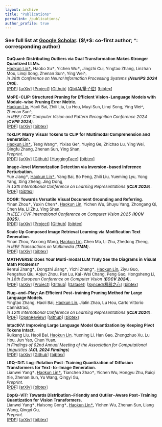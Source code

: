 ```yaml
---
layout: archive
title: "Publications"
permalink: /publications/
author_profile: true
---
```


<!-- {% if author.googlescholar %}
  You can also find my articles on <u><a href="{{author.googlescholar}}">my Google Scholar profile</a>.</u>
{% endif %}

{% include base_path %}

{% for post in site.publications reversed %}
  {% include archive-single.html %}
{% endfor %} -->

### See full list at [Google Scholar](https://scholar.google.com/citations?user=7DnpUlIAAAAJ). ($\*$: co-first author;  ^: corresponding author)

<table style="width:100%;border:None;border-spacing:0px;border-collapse:separate;margin-right:0;margin-left:0;font-size:0.95em;">
  <tr>
    <td style="padding:5px;width:70%;vertical-align:middle;border-right:none;border-bottom:none;">
      <b>DuQuant: Distributing Outliers via Dual Transformation Makes Stronger Quantized LLMs.</b> 
      <br>
      <u>Haokun Lin*</u>, Haobo Xu*, Yichen Wu*, Jingzhi Cui, Yingtao Zhang, Linzhan Mou, Linqi Song, Zhenan Sun^, Ying Wei^,
      <br>
      <i>in 38th Conference on Neural Information Processing Systems (<b>NeurIPS 2024 Oral</b>)</i>. 
      <br>
      [<a href="https://arxiv.org/pdf/2406.01721">PDF</a>]
      [<a href="https://arxiv.org/abs/2406.01721">arXiv</a>]
      [<a href="https://duquant.github.io/">Project</a>]
      [<a href="https://github.com/Hsu1023/DuQuant">Github</a>]
      [<a href="https://mp.weixin.qq.com/s/lM4HeylIivW8c2o5f6J8wg">QbitAI/量子位</a>] 
      <!-- [<a href="https://scholar.googleusercontent.com/scholar.bib?q=info:7ed_gRMZ2K8J:scholar.google.com/&output=citation&scisdr=ClGb7WsHEJj5ikR5kvs:AFWwaeYAAAAAZ_t_ivuNiaHr_MEN49QUocTVDlA&scisig=AFWwaeYAAAAAZ_t_isLaMkGx5aFWqySHBsqSer8&scisf=4&ct=citation&cd=-1&hl=en">bibtex</a>] -->
      [<a href="#" onclick="showBib()">bibtex</a>]
      <script>
        function showBib() {
          const bib = `@article{lin2024duquant,\n
  title={Duquant: Distributing outliers via dual transformation makes stronger quantized llms},\n
  author={Lin, Haokun and Xu, Haobo and Wu, Yichen and Cui, Jingzhi and Zhang, Yingtao and Mou, Linzhan and Song, Linqi and Sun, Zhenan and Wei, Ying},\n
  journal={Advances in Neural Information Processing Systems},\n
  volume={37},\n
  pages={87766--87800},\n
  year={2024}\n
}
}`;
          const newWindow = window.open("", "_bibtex");
          newWindow.document.write("<pre style='font-family: monospace; padding: 20px;'>" + bib + "</pre>");
        }
      </script>
    </td>
    <!-- <td style="padding:10px;width:30%;vertical-align:middle;border-right:none;border-bottom:none;">
      <a href="/images/.png">
      <img src='/images/.png' width="300">
      </a>
    </td> -->
  </tr>

  <tr>
    <td style="padding:5px;width:70%;vertical-align:middle;border-right:none;border-bottom:none;">
      <b>MoPE-CLIP: Structured Pruning for Efficient Vision-Language Models with Module-wise Pruning Error Metric.</b>
      <br>
      <u>Haokun Lin</u>, Haoli Bai, Zhili Liu, Lu Hou, Muyi Sun, Linqi Song, Ying Wei^, Zhenan Sun^,
      <br>
      <i>in IEEE / CVF Computer Vision and Pattern Recognition Conference 2024 (<b>CVPR 2024</b>).</i>
      <br>
      [<a href="https://arxiv.org/pdf/2403.07839">PDF</a>]
      [<a href="https://arxiv.org/abs/2403.07839">arXiv</a>] 
      [<a href="#" onclick="showBib()">bibtex</a>]
      <script>
        function showBib() {
          const bib = `@inproceedings{lin2024mope,\n
  title={Mope-clip: Structured pruning for efficient vision-language models with module-wise pruning error metric},\n
  author={Lin, Haokun and Bai, Haoli and Liu, Zhili and Hou, Lu and Sun, Muyi and Song, Linqi and Wei, Ying and Sun, Zhenan},\n
  booktitle={Proceedings of the IEEE/CVF conference on computer vision and pattern recognition},\n
  pages={27370--27380},\n
  year={2024}\n
}
}`;
          const newWindow = window.open("", "_bibtex");
          newWindow.document.write("<pre style='font-family: monospace; padding: 20px;'>" + bib + "</pre>");
        }
      </script>
    </td>
    <!-- <td style="padding:10px;width:30%;vertical-align:middle;border-right:none;border-bottom:none;">
      <a href="/images/.png">
      <img src='/images/.png' width="300">
      </a>
    </td> -->
  </tr>


  <tr>
    <td style="padding:5px;width:70%;vertical-align:middle;border-right:none;border-bottom:none;">
      <b>TokLIP: Marry Visual Tokens to CLIP for Multimodal Comprehension and Generation.
      </b> 
      <br>
      <u>Haokun Lin*</u>, Teng Wang*, Yixiao Ge^, Yuying Ge, Zhichao Lu, Ying Wei, Qingfu Zhang, Zhenan Sun, Ying Shan,
      <br>
      <i>Preprint.</i>
      <br>
      [<a href="https://arxiv.org/pdf/2505.05422">PDF</a>]
      [<a href="https://arxiv.org/abs/2505.05422">arXiv</a>]
      [<a href="https://github.com/TencentARC/TokLIP">Github</a>]
      [<a href="https://huggingface.co/TencentARC/TokLIP">HuggingFace</a>]
      [<a href="#" onclick="showBib()">bibtex</a>]
      <script>
        function showBib() {
          const bib = `@article{lin2025toklip,\n
  title={Toklip: Marry visual tokens to clip for multimodal comprehension and generation},\n
  author={Lin, Haokun and Wang, Teng and Ge, Yixiao and Ge, Yuying and Lu, Zhichao and Wei, Ying and Zhang, Qingfu and Sun, Zhenan and Shan, Ying},\n
  journal={arXiv preprint arXiv:2505.05422},\n
  year={2025}\n
}
}`;
          const newWindow = window.open("", "_bibtex");
          newWindow.document.write("<pre style='font-family: monospace; padding: 20px;'>" + bib + "</pre>");
        }
      </script>
    </td>
    <!-- <td style="padding:10px;width:30%;vertical-align:middle;border-right:none;border-bottom:none;">
      <a href="/images/.png">
      <img src='/images/.png' width="300">
      </a>
    </td> -->
  </tr>

  <tr>
    <td style="padding:5px;width:70%;vertical-align:middle;border-right:none;border-bottom:none;">
      <b>Image-level Memorization Detection via Inversion-based Inference Perturbation.</b> 
      <br>
      Yue Jiang*, <u>Haokun Lin*</u>, Yang Bai, Bo Peng, Zhili Liu, Yueming Lyu, Yong Yang, Xing Zheng, Jing Dong,
      <br>
      <i>in 13th International Conference on Learning Representations (<b>ICLR 2025</b>)</i>. 
      <br>
      [<a href="https://openreview.net/pdf?id=vwOq7twk7L">PDF</a>]
      [<a href="#" onclick="showBib()">bibtex</a>]
      <script>
        function showBib() {
          const bib = `@@inproceedings{jiang2025image,\n
  title={Image-level Memorization Detection via Inversion-based Inference Perturbation},\n
  author={Jiang, Yue and Lin, Haokun and Bai, Yang and Peng, Bo and Liu, Zhili and Lyu, Yueming and Yang, Yong and Dong, Jing and others},\n
  booktitle={The Thirteenth International Conference on Learning Representations},\n
  year={2025}\n
}
}`;
          const newWindow = window.open("", "_bibtex");
          newWindow.document.write("<pre style='font-family: monospace; padding: 20px;'>" + bib + "</pre>");
        }
      </script>
    </td>
    <!-- <td style="padding:10px;width:30%;vertical-align:middle;border-right:none;border-bottom:none;">
      <a href="/images/.png">
      <img src='/images/.png' width="300">
      </a>
    </td> -->
  </tr>


  <tr>
    <td style="padding:5px;width:70%;vertical-align:middle;border-right:none;border-bottom:none;">
      <b>DOGR: Towards Versatile Visual Document Grounding and Referring.</b>
      <br>
      Yinan Zhou*, Yuxin Chen*, <u>Haokun Lin</u>, Yichen Wu, Shuyu Yang, Zhongang Qi, Chen Ma, Li Zhu, Ying Shan.
      <br>
      <i>in IEEE / CVF International Conference on Computer Vision 2025 (<b>ICCV 2025</b>)</i>. 
      <br>
      [<a href="https://arxiv.org/pdf/2411.17125">PDF</a>]
      [<a href="https://arxiv.org/abs/2411.17125">arXiv</a>]
      [<a href="https://zyinan99.github.io/">Project</a>]
      [<a href="https://github.com/zyinan99/DOGR">Github</a>]
      [<a href="#" onclick="showBib()">bibtex</a>]
      <script>
        function showBib() {
          const bib = `@article{zhou2024dogr,\n
  title={DOGR: Towards versatile visual document grounding and referring},\n
  author={Zhou, Yinan and Chen, Yuxin and Lin, Haokun and Yang, Shuyu and Zhu, Li and Qi, Zhongang and Ma, Chen and Shan, Ying},\n
  journal={arXiv preprint arXiv:2411.17125},\n
  year={2024}\n
}
}`;
          const newWindow = window.open("", "_bibtex");
          newWindow.document.write("<pre style='font-family: monospace; padding: 20px;'>" + bib + "</pre>");
        }
      </script>
    </td>
    <!-- <td style="padding:10px;width:30%;vertical-align:middle;border-right:none;border-bottom:none;">
      <a href="/images/.png">
      <img src='/images/.png' width="300">
      </a>
    </td> -->
  </tr>


  <tr>
    <td style="padding:5px;width:70%;vertical-align:middle;border-right:none;border-bottom:none;">
      <b>Scale Up Composed Image Retrieval Learning via Modification Text Generation.</b> 
      <br>
      Yinan Zhou, Yaxiong Wang, <u>Haokun Lin</u>, Chen Ma, Li Zhu, Zhedong Zheng,
      <br>
      <i>in IEEE Transactions on Multimedia (<b>TMM</b>)</i>. 
      <br>
      [<a href="https://openreview.net/pdf?id=vwOq7twk7L">PDF</a>]
      [<a href="https://arxiv.org/abs/2504.05316">arXiv</a>]
      [<a href="#" onclick="showBib()">bibtex</a>]
      <script>
        function showBib() {
          const bib = `@article{zhou2025scale,\n
  title={Scale Up Composed Image Retrieval Learning via Modification Text Generation},\n
  author={Zhou, Yinan and Wang, Yaxiong and Lin, Haokun and Ma, Chen and Zhu, Li and Zheng, Zhedong},\n
  journal={arXiv preprint arXiv:2504.05316},\n
  year={2025}\n
}
}
}`;
          const newWindow = window.open("", "_bibtex");
          newWindow.document.write("<pre style='font-family: monospace; padding: 20px;'>" + bib + "</pre>");
        }
      </script>
    </td>
    <!-- <td style="padding:10px;width:30%;vertical-align:middle;border-right:none;border-bottom:none;">
      <a href="/images/.png">
      <img src='/images/.png' width="300">
      </a>
    </td> -->
  </tr>

  <tr>
    <td style="padding:5px;width:70%;vertical-align:middle;border-right:none;border-bottom:none;">
      <b>MATHVERSE: Does Your Multi-modal LLM Truly See the Diagrams in Visual Math Problems?</b> 
      <br>
      Renrui Zhang*, Dongzhi Jiang*, Yichi Zhang*, <u>Haokun Lin</u>, Ziyu Guo, Pengshuo Qiu, Aojun Zhou, Pan Lu, Kai-Wei Chang, Peng Gao, Hongsheng Li,
      <br>
      <i>in 18th European Conference on Computer Vision (<b>ECCV 2024</b>)</i>. 
      <br>
      [<a href="https://arxiv.org/pdf/2403.14624">PDF</a>]
      [<a href="https://arxiv.org/abs/2403.14624">arXiv</a>]
      [<a href="https://mathverse-cuhk.github.io/">Project</a>]
      [<a href="https://github.com/ZrrSkywalker/MathVerse">Github</a>]
      [<a href="https://huggingface.co/datasets/AI4Math/MathVerse">Dataset</a>]
      [<a href="https://mp.weixin.qq.com/s/gEcCi92PdMMCItFII84lcw">Synced/机器之心</a>] 
      [<a href="#" onclick="showBib()">bibtex</a>]
      <script>
        function showBib() {
          const bib = `@inproceedings{zhang2024mathverse,\n
  title={Mathverse: Does your multi-modal llm truly see the diagrams in visual math problems?},\n
  author={Zhang, Renrui and Jiang, Dongzhi and Zhang, Yichi and Lin, Haokun and Guo, Ziyu and Qiu, Pengshuo and Zhou, Aojun and Lu, Pan and Chang, Kai-Wei and Qiao, Yu and others},\n
  booktitle={European Conference on Computer Vision},\n
  pages={169--186},\n
  year={2024},\n
  organization={Springer}\n
}
}`;
          const newWindow = window.open("", "_bibtex");
          newWindow.document.write("<pre style='font-family: monospace; padding: 20px;'>" + bib + "</pre>");
        }
      </script>
    </td>
    <!-- <td style="padding:10px;width:30%;vertical-align:middle;border-right:none;border-bottom:none;">
      <a href="/images/.png">
      <img src='/images/.png' width="300">
      </a>
    </td> -->
  </tr>

  <tr>
    <td style="padding:5px;width:70%;vertical-align:middle;border-right:none;border-bottom:none;">
      <b>Plug-and-Play: An Efficient Post-training Pruning Method for Large Language Models.</b> 
      <br>
      Yingtao Zhang, Haoli Bai, <u>Haokun Lin</u>, Jialin Zhao, Lu Hou, Carlo Vittorio Cannistraci,
      <br>
      <i>in 12th International Conference on Learning Representations (<b>ICLR 2024</b>)</i>. 
      <br>
      [<a href="https://openreview.net/pdf?id=Tr0lPx9woF">PDF</a>]
      [<a href="https://openreview.net/forum?id=Tr0lPx9woF">OpenReview</a>]
      [<a href="https://github.com/biomedical-cybernetics/Relative-importance-and-activation-pruning">Github</a>]
      [<a href="#" onclick="showBib()">bibtex</a>]
      <script>
        function showBib() {
          const bib = `@inproceedings{zhangplug,\n
  title={Plug-and-Play: An Efficient Post-training Pruning Method for Large Language Models},\n
  author={Zhang, Yingtao and Bai, Haoli and Lin, Haokun and Zhao, Jialin and Hou, Lu and Cannistraci, Carlo Vittorio},\n
  booktitle={The Twelfth International Conference on Learning Representations}\n
}
}`;
          const newWindow = window.open("", "_bibtex");
          newWindow.document.write("<pre style='font-family: monospace; padding: 20px;'>" + bib + "</pre>");
        }
      </script>
    </td>
    <!-- <td style="padding:10px;width:30%;vertical-align:middle;border-right:none;border-bottom:none;">
      <a href="/images/.png">
      <img src='/images/.png' width="300">
      </a>
    </td> -->
  </tr>

  <tr>
    <td style="padding:5px;width:70%;vertical-align:middle;border-right:none;border-bottom:none;">
      <b>IntactKV: Improving Large Language Model Quantization by Keeping Pivot Tokens Intact.</b>
      <br>
      Ruikang Liu, Haoli Bai, <u>Haokun Lin</u>, Yuening Li, Han Gao, Zhengzhuo Xu, Lu Hou, Jun Yao, Chun Yuan,
      <br>
      <i>in Findings of 62nd Annual Meeting of the Association for Computational Linguistics (<b>ACL 2024 Findings</b>)</i>
      <br>
      [<a href="https://arxiv.org/pdf/2403.01241">PDF</a>]
      [<a href="https://arxiv.org/abs/2403.01241">arXiv</a>]
      [<a href="https://github.com/ruikangliu/IntactKV">Github</a>]
      [<a href="#" onclick="showBib()">bibtex</a>]
      <script>
        function showBib() {
          const bib = `@article{liu2024intactkv,\n
  title={Intactkv: Improving large language model quantization by keeping pivot tokens intact},\n
  author={Liu, Ruikang and Bai, Haoli and Lin, Haokun and Li, Yuening and Gao, Han and Xu, Zhengzhuo and Hou, Lu and Yao, Jun and Yuan, Chun},\n
  journal={arXiv preprint arXiv:2403.01241},\n
  year={2024}\n
}
}`;
          const newWindow = window.open("", "_bibtex");
          newWindow.document.write("<pre style='font-family: monospace; padding: 20px;'>" + bib + "</pre>");
        }
      </script>
    </td>
    <!-- <td style="padding:10px;width:30%;vertical-align:middle;border-right:none;border-bottom:none;">
      <a href="/images/.png">
      <img src='/images/.png' width="300">
      </a>
    </td> -->
  </tr>



  <tr>
    <td style="padding:5px;width:70%;vertical-align:middle;border-right:none;border-bottom:none;">
      <b>LRQ-DiT: Log-Rotation Post-Training Quantization of Diffusion Transformers for Text-to-Image Generation.</b>
      <br>
      Lianwei Yang*, <u>Haokun Lin*</u>, Tianchen Zhao*, Yichen Wu, Hongyu Zhu, Ruiqi Xie, Zhenan Sun, Yu Wang, Qingyi Gu,
      <br>
      <i>Preprint.</i>
      <br>
      [<a href="https://arxiv.org/pdf/2505.05422">PDF</a>]
      [<a href="https://arxiv.org/abs/2505.05422">arXiv</a>]
      <!-- [<a href="https://github.com/TencentARC/TokLIP">Github</a>]
      [<a href="https://huggingface.co/TencentARC/TokLIP">HuggingFace</a>] -->
      [<a href="#" onclick="showBib()">bibtex</a>]
      <script>
        function showBib() {
          const bib = `@article{yang2025lrq,\n
  title={LRQ-DiT: Log-Rotation Post-Training Quantization of Diffusion Transformers for Text-to-Image Generation},\n
  author={Yang, Lianwei and Lin, Haokun and Zhao, Tianchen and Wu, Yichen and Zhu, Hongyu and Xie, Ruiqi and Sun, Zhenan and Wang, Yu and Gu, Qingyi},\n
  journal={arXiv preprint arXiv:2508.03485},\n
  year={2025}\n
}
}`;
          const newWindow = window.open("", "_bibtex");
          newWindow.document.write("<pre style='font-family: monospace; padding: 20px;'>" + bib + "</pre>");
        }
      </script>
    </td>
    <!-- <td style="padding:10px;width:30%;vertical-align:middle;border-right:none;border-bottom:none;">
      <a href="/images/.png">
      <img src='/images/.png' width="300">
      </a>
    </td> -->
  </tr>


  <tr>
    <td style="padding:5px;width:70%;vertical-align:middle;border-right:none;border-bottom:none;">
      <b>DopQ-ViT: Towards Distribution-Friendly and Outlier-Aware Post-Training Quantization for Vision Transformers.</b>
      <br>
      Lianwei Yang*, Haisong Gong*, <u>Haokun Lin*</u>, Yichen Wu, Zhenan Sun, Liang Wang, Qingyi Gu,
      <br>
      <i>Preprint.</i>
      <br>
      [<a href="https://arxiv.org/pdf/2408.03291">PDF</a>]
      [<a href="https://arxiv.org/abs/2408.03291">arXiv</a>]
      <!-- [<a href="https://github.com/TencentARC/TokLIP">Github</a>]
      [<a href="https://huggingface.co/TencentARC/TokLIP">HuggingFace</a>] -->
      [<a href="#" onclick="showBib()">bibtex</a>]
      <script>
        function showBib() {
          const bib = `@article{yang2024dopq,\n
  title={DopQ-ViT: Towards Distribution-Friendly and Outlier-Aware Post-Training Quantization for Vision Transformers},\n
  author={Yang, Lianwei and Gong, Haisong and Lin, Haokun and Wu, Yichen and Sun, Zhenan and Gu, Qingyi},\n
  journal={arXiv preprint arXiv:2408.03291},\n
  year={2024}\n
}
}`;
          const newWindow = window.open("", "_bibtex");
          newWindow.document.write("<pre style='font-family: monospace; padding: 20px;'>" + bib + "</pre>");
        }
      </script>
    </td>
    <!-- <td style="padding:10px;width:30%;vertical-align:middle;border-right:none;border-bottom:none;">
      <a href="/images/.png">
      <img src='/images/.png' width="300">
      </a>
    </td> -->
  </tr>

</table>
